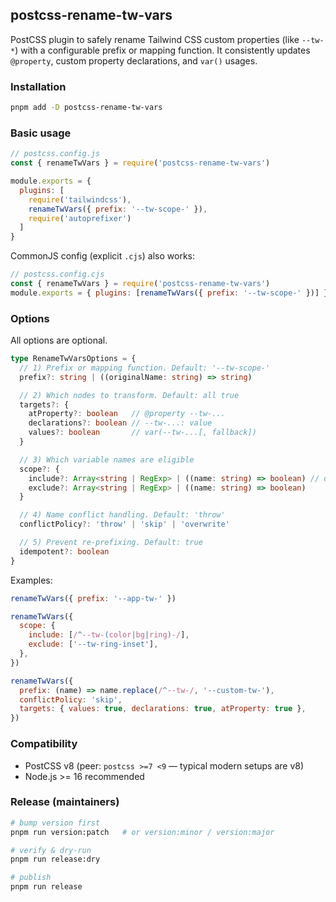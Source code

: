 ## postcss-rename-tw-vars

PostCSS plugin to safely rename Tailwind CSS custom properties (like `--tw-*`) with a configurable prefix or mapping function. It consistently updates `@property`, custom property declarations, and `var()` usages.

### Installation

```bash
pnpm add -D postcss-rename-tw-vars
```

### Basic usage

```js
// postcss.config.js
const { renameTwVars } = require('postcss-rename-tw-vars')

module.exports = {
  plugins: [
    require('tailwindcss'),
    renameTwVars({ prefix: '--tw-scope-' }),
    require('autoprefixer')
  ]
}
```

CommonJS config (explicit `.cjs`) also works:

```js
// postcss.config.cjs
const { renameTwVars } = require('postcss-rename-tw-vars')
module.exports = { plugins: [renameTwVars({ prefix: '--tw-scope-' })] }
```

### Options

All options are optional.

```ts
type RenameTwVarsOptions = {
  // 1) Prefix or mapping function. Default: '--tw-scope-'
  prefix?: string | ((originalName: string) => string)

  // 2) Which nodes to transform. Default: all true
  targets?: {
    atProperty?: boolean   // @property --tw-...
    declarations?: boolean // --tw-...: value
    values?: boolean       // var(--tw-...[, fallback])
  }

  // 3) Which variable names are eligible
  scope?: {
    include?: Array<string | RegExp> | ((name: string) => boolean) // default [/^--tw-/]
    exclude?: Array<string | RegExp> | ((name: string) => boolean)
  }

  // 4) Name conflict handling. Default: 'throw'
  conflictPolicy?: 'throw' | 'skip' | 'overwrite'

  // 5) Prevent re-prefixing. Default: true
  idempotent?: boolean
}
```

Examples:

```js
renameTwVars({ prefix: '--app-tw-' })

renameTwVars({
  scope: {
    include: [/^--tw-(color|bg|ring)-/],
    exclude: ['--tw-ring-inset'],
  },
})

renameTwVars({
  prefix: (name) => name.replace(/^--tw-/, '--custom-tw-'),
  conflictPolicy: 'skip',
  targets: { values: true, declarations: true, atProperty: true },
})
```

### Compatibility

- PostCSS v8 (peer: `postcss >=7 <9` — typical modern setups are v8)
- Node.js >= 16 recommended

### Release (maintainers)

```bash
# bump version first
pnpm run version:patch   # or version:minor / version:major

# verify & dry-run
pnpm run release:dry

# publish
pnpm run release
```



